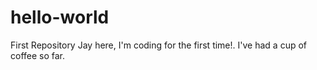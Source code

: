 # hello-world
First Repository 
Jay here, I'm coding for the first time!.
I've had a cup of coffee so far.
